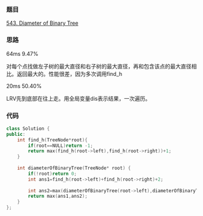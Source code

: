 ### 题目
[543. Diameter of Binary Tree](https://leetcode-cn.com/problems/diameter-of-binary-tree/submissions/)
### 思路
64ms 9.47%

对每个点找做左子树的最大直径和右子树的最大直径，再和包含该点的最大直径相比。返回最大的。性能很差，因为多次调用find_h

20ms 50.40%

LRV先到底部在往上走。用全局变量dis表示结果，一次遍历。
### 代码
```c++
class Solution {
public:
    int find_h(TreeNode*root){
        if(root==NULL)return -1;
        return max(find_h(root->left),find_h(root->right))+1;
    }
    
    int diameterOfBinaryTree(TreeNode* root) {
        if(!root)return 0;
        int ans1=find_h(root->left)+find_h(root->right)+2;
        
        int ans2=max(diameterOfBinaryTree(root->left),diameterOfBinaryTree(root->right));
        return max(ans1,ans2);
    }
};
```
